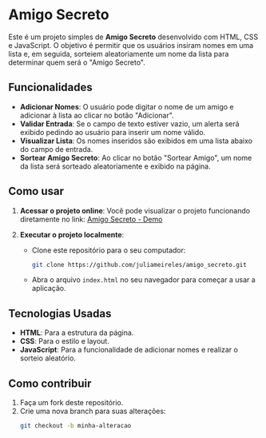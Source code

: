 # Amigo Secreto

Este é um projeto simples de **Amigo Secreto** desenvolvido com HTML, CSS e JavaScript. O objetivo é permitir que os usuários insiram nomes em uma lista e, em seguida, sorteiem aleatoriamente um nome da lista para determinar quem será o "Amigo Secreto".

## Funcionalidades

- **Adicionar Nomes**: O usuário pode digitar o nome de um amigo e adicionar à lista ao clicar no botão "Adicionar".
- **Validar Entrada**: Se o campo de texto estiver vazio, um alerta será exibido pedindo ao usuário para inserir um nome válido.
- **Visualizar Lista**: Os nomes inseridos são exibidos em uma lista abaixo do campo de entrada.
- **Sortear Amigo Secreto**: Ao clicar no botão "Sortear Amigo", um nome da lista será sorteado aleatoriamente e exibido na página.

## Como usar

1. **Acessar o projeto online**:
   Você pode visualizar o projeto funcionando diretamente no link:
   [Amigo Secreto - Demo](https://juliameireles.github.io/amigo_secreto/)

2. **Executar o projeto localmente**:
   - Clone este repositório para o seu computador:
     ```bash
     git clone https://github.com/juliameireles/amigo_secreto.git
     ```
   - Abra o arquivo `index.html` no seu navegador para começar a usar a aplicação.

## Tecnologias Usadas

- **HTML**: Para a estrutura da página.
- **CSS**: Para o estilo e layout.
- **JavaScript**: Para a funcionalidade de adicionar nomes e realizar o sorteio aleatório.

## Como contribuir

1. Faça um fork deste repositório.
2. Crie uma nova branch para suas alterações:
   ```bash
   git checkout -b minha-alteracao
